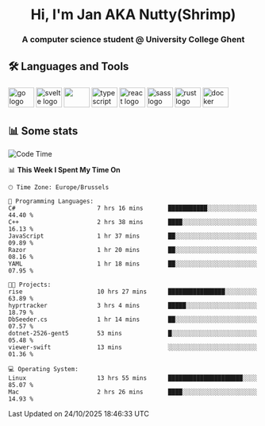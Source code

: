 <h1 align="center">Hi, I'm Jan AKA Nutty(Shrimp)</h1>
<h3 align="center">A computer science student @ University College Ghent</h3>

<h2 align="left">🛠️ Languages and Tools</h2>

###

<div align="left">
  <img src="https://cdn.jsdelivr.net/gh/devicons/devicon/icons/go/go-original.svg" height="40" width="52" alt="go logo"  />
  <img src="https://cdn.jsdelivr.net/gh/devicons/devicon@latest/icons/svelte/svelte-original.svg"  height="40" width="52" alt="svelte logo" />
  <img src="https://cdn.jsdelivr.net/gh/devicons/devicon@latest/icons/tailwindcss/tailwindcss-original.svg" height="40" width="52" />
  <img src="https://cdn.jsdelivr.net/gh/devicons/devicon/icons/typescript/typescript-original.svg" height="40" width="52" alt="typescript logo"  />
  <img src="https://cdn.jsdelivr.net/gh/devicons/devicon/icons/react/react-original.svg" height="40" width="52" alt="react logo"  />
  <img src="https://cdn.jsdelivr.net/gh/devicons/devicon/icons/sass/sass-original.svg" height="40" width="52" alt="sass logo"  />
  <img src="https://cdn.jsdelivr.net/gh/devicons/devicon@latest/icons/rust/rust-original.svg" height="40" width="52" alt="rust logo" />
  <img src="https://cdn.jsdelivr.net/gh/devicons/devicon/icons/docker/docker-original.svg" height="40" width="52" alt="docker logo"  />
</div>

<h2>📊 Some stats</h2>

<!--START_SECTION:waka-->
![Code Time](http://img.shields.io/badge/Code%20Time-6%2C405%20hrs%2010%20mins-blue)

📊 **This Week I Spent My Time On** 

```text
🕑︎ Time Zone: Europe/Brussels

💬 Programming Languages: 
C#                       7 hrs 16 mins       ███████████░░░░░░░░░░░░░░   44.40 % 
C++                      2 hrs 38 mins       ████░░░░░░░░░░░░░░░░░░░░░   16.13 % 
JavaScript               1 hr 37 mins        ██░░░░░░░░░░░░░░░░░░░░░░░   09.89 % 
Razor                    1 hr 20 mins        ██░░░░░░░░░░░░░░░░░░░░░░░   08.16 % 
YAML                     1 hr 18 mins        ██░░░░░░░░░░░░░░░░░░░░░░░   07.95 % 

🐱‍💻 Projects: 
rise                     10 hrs 27 mins      ████████████████░░░░░░░░░   63.89 % 
hyprtracker              3 hrs 4 mins        █████░░░░░░░░░░░░░░░░░░░░   18.79 % 
DbSeeder.cs              1 hr 14 mins        ██░░░░░░░░░░░░░░░░░░░░░░░   07.57 % 
dotnet-2526-gent5        53 mins             █░░░░░░░░░░░░░░░░░░░░░░░░   05.48 % 
viewer-swift             13 mins             ░░░░░░░░░░░░░░░░░░░░░░░░░   01.36 % 

💻 Operating System: 
Linux                    13 hrs 55 mins      █████████████████████░░░░   85.07 % 
Mac                      2 hrs 26 mins       ████░░░░░░░░░░░░░░░░░░░░░   14.93 % 
```


 Last Updated on 24/10/2025 18:46:33 UTC
<!--END_SECTION:waka-->
